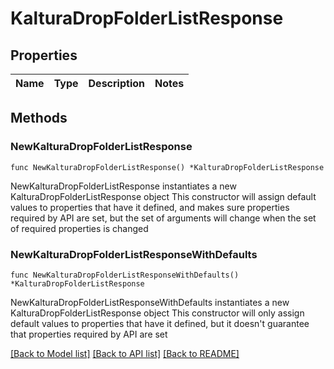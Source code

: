# KalturaDropFolderListResponse

## Properties

Name | Type | Description | Notes
------------ | ------------- | ------------- | -------------

## Methods

### NewKalturaDropFolderListResponse

`func NewKalturaDropFolderListResponse() *KalturaDropFolderListResponse`

NewKalturaDropFolderListResponse instantiates a new KalturaDropFolderListResponse object
This constructor will assign default values to properties that have it defined,
and makes sure properties required by API are set, but the set of arguments
will change when the set of required properties is changed

### NewKalturaDropFolderListResponseWithDefaults

`func NewKalturaDropFolderListResponseWithDefaults() *KalturaDropFolderListResponse`

NewKalturaDropFolderListResponseWithDefaults instantiates a new KalturaDropFolderListResponse object
This constructor will only assign default values to properties that have it defined,
but it doesn't guarantee that properties required by API are set


[[Back to Model list]](../README.md#documentation-for-models) [[Back to API list]](../README.md#documentation-for-api-endpoints) [[Back to README]](../README.md)


